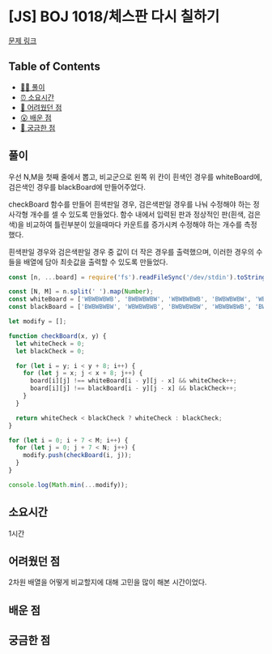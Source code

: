 <!-- 제목으로 다음과 같은 내용으로 작성해주세요 ! -->
<!-- 📚 언어 : e.g. Javascript -> [JS], Python -> [Python]  -->
<!-- 📕 백준 : BOJ 문제번호/문제제목 e.g. BOJ 2577/숫자의 개수 -->
<!-- 📗 프로그래머스 : PRO 문제번호/문제제목 e.g. PRO 120812/최빈값 구하기 -->
<!-- 💁🏻 백준허브를 사용하시면 프로그래머스의 문제번호도 확인하실 수 있습니다 -->

# [JS] BOJ 1018/체스판 다시 칠하기

<!-- 아래에 # 을 지우고 문제 링크를 입력해주세요 ! -->

[문제 링크](https://www.acmicpc.net/problem/1018)

## Table of Contents

- [✍🏻 풀이](#풀이)
- [⏰ 소요시간](#소요시간)
- [🫠 어려웠던 점](#어려웠던-점)
- [😮 배운 점](#배운-점)
- [🤔 궁금한 점](#궁금한-점)

## 풀이

<!-- ```옆에 사용하는 언어를 기입하세요 e.g. javascript, python -->

우선 N,M을 첫째 줄에서 뽑고, 비교군으로 왼쪽 위 칸이 흰색인 경우를 whiteBoard에, 검은색인 경우를 blackBoard에 만들어주었다.

checkBoard 함수를 만들어 흰색판일 경우, 검은색판일 경우를 나눠 수정해야 하는 정사각형 개수를 셀 수 있도록 만들었다. 함수 내에서 입력된 판과 정상적인 판(흰색, 검은색)을 비교하여 틀린부분이 있을때마다 카운트를 증가시켜 수정해야 하는 개수를 측정했다.

흰색판일 경우와 검은색판일 경우 중 값이 더 작은 경우를 출력했으며, 이러한 경우의 수들을 배열에 담아 최솟값을 출력할 수 있도록 만들었다.

```javascript
const [n, ...board] = require('fs').readFileSync('/dev/stdin').toString().trim().split('\n');

const [N, M] = n.split(' ').map(Number);
const whiteBoard = ['WBWBWBWB', 'BWBWBWBW', 'WBWBWBWB', 'BWBWBWBW', 'WBWBWBWB', 'BWBWBWBW', 'WBWBWBWB', 'BWBWBWBW'];
const blackBoard = ['BWBWBWBW', 'WBWBWBWB', 'BWBWBWBW', 'WBWBWBWB', 'BWBWBWBW', 'WBWBWBWB', 'BWBWBWBW', 'WBWBWBWB'];

let modify = [];

function checkBoard(x, y) {
  let whiteCheck = 0;
  let blackCheck = 0;

  for (let i = y; i < y + 8; i++) {
    for (let j = x; j < x + 8; j++) {
      board[i][j] !== whiteBoard[i - y][j - x] && whiteCheck++;
      board[i][j] !== blackBoard[i - y][j - x] && blackCheck++;
    }
  }

  return whiteCheck < blackCheck ? whiteCheck : blackCheck;
}

for (let i = 0; i + 7 < M; i++) {
  for (let j = 0; j + 7 < N; j++) {
    modify.push(checkBoard(i, j));
  }
}

console.log(Math.min(...modify));
```

## 소요시간

1시간

## 어려웠던 점

2차원 배열을 어떻게 비교할지에 대해 고민을 많이 해본 시간이었다.

## 배운 점

## 궁금한 점

